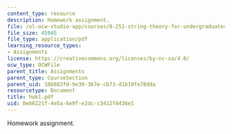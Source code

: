 ```yaml
---
content_type: resource
description: Homework assignment.
file: /ol-ocw-studio-app/courses/8-251-string-theory-for-undergraduates-spring-2007/0e66221f4e5a6e9fe2dcc3412f4436e1_hwk1.pdf
file_size: 45945
file_type: application/pdf
learning_resource_types:
- Assignments
license: https://creativecommons.org/licenses/by-nc-sa/4.0/
ocw_type: OCWFile
parent_title: Assignments
parent_type: CourseSection
parent_uid: 10b683fd-9e39-367e-cb73-d1b19fe78dda
resourcetype: Document
title: hwk1.pdf
uid: 0e66221f-4e5a-6e9f-e2dc-c3412f4436e1
---
```

Homework assignment.